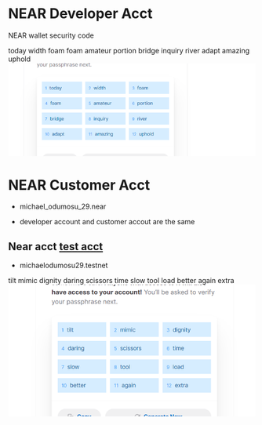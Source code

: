 
# NEAR Developer Acct
NEAR wallet security code

today width foam foam amateur portion bridge inquiry river adapt amazing uphold
![1663874128481](image/README/1663874128481.png)


# NEAR Customer Acct
* michael_odumosu_29.near

* developer account and customer accout are the same


## Near acct [test acct](https://testnet.mynearwallet.com/)
* michaelodumosu29.testnet

tilt mimic dignity daring scissors time slow tool load better again extra
![1663956543496](image/README/1663956543496.png)